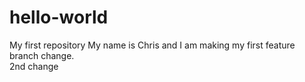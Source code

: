 # hello-world
My first repository
My name is Chris and I am making my first feature branch change.  
2nd change
